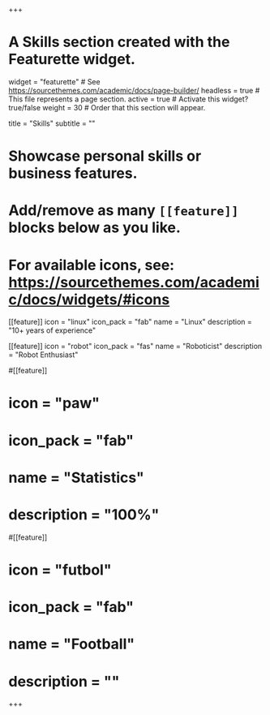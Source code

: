 +++
# A Skills section created with the Featurette widget.
widget = "featurette"  # See https://sourcethemes.com/academic/docs/page-builder/
headless = true  # This file represents a page section.
active = true  # Activate this widget? true/false
weight = 30  # Order that this section will appear.

title = "Skills"
subtitle = ""

# Showcase personal skills or business features.
# 
# Add/remove as many `[[feature]]` blocks below as you like.
# 
# For available icons, see: https://sourcethemes.com/academic/docs/widgets/#icons

[[feature]]
  icon = "linux"
  icon_pack = "fab"
  name = "Linux"
  description = "10+ years of experience"
  
[[feature]]
  icon = "robot"
  icon_pack = "fas"
  name = "Roboticist"
  description = "Robot Enthusiast"

#[[feature]]
#  icon = "paw"
#  icon_pack = "fab"
#  name = "Statistics"
#  description = "100%"
  
#[[feature]]
#  icon = "futbol"
#  icon_pack = "fab"
#  name = "Football"
#  description = ""

+++
